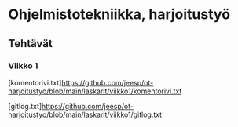 <h1> Ohjelmistotekniikka, harjoitustyö </h1>

<h2> Tehtävät </h2>

<h3> Viikko 1 </h3>

[komentorivi.txt]https://github.com/jeesp/ot-harjoitustyo/blob/main/laskarit/viikko1/komentorivi.txt

[gitlog.txt]https://github.com/jeesp/ot-harjoitustyo/blob/main/laskarit/viikko1/gitlog.txt
